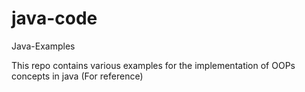 # java-code
Java-Examples

This repo contains various examples for the implementation of OOPs concepts in java (For reference)
